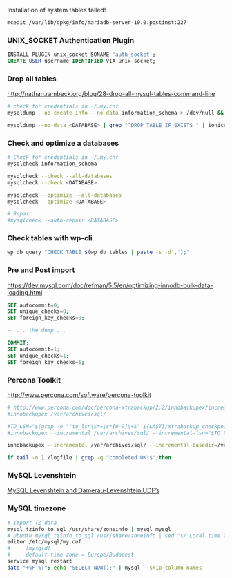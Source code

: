 Installation of system tables failed!

```bash
mcedit /var/lib/dpkg/info/mariadb-server-10.0.postinst:227
```

### UNIX_SOCKET Authentication Plugin

```sql
INSTALL PLUGIN unix_socket SONAME 'auth_socket';
CREATE USER username IDENTIFIED VIA unix_socket;
```

### Drop all tables

http://nathan.rambeck.org/blog/28-drop-all-mysql-tables-command-line

```bash
# check for credentials in ~/.my.cnf
mysqldump --no-create-info --no-data information_schema > /dev/null && echo "USE information_schema;" | mysql

mysqldump --no-data <DATABASE> | grep "^DROP TABLE IF EXISTS " | ionice mysql
```

### Check and optimize a databases

```bash
# Check for credentials in ~/.my.cnf
mysqlcheck information_schema

mysqlcheck --check --all-databases
mysqlcheck --check <DATABASE>

mysqlcheck --optimize --all-databases
mysqlcheck --optimize <DATABASE>

# Repair
#mysqlcheck --auto-repair <DATABASE>
```

### Check tables with wp-cli

```bash
wp db query "CHECK TABLE $(wp db tables | paste -s -d',');"
```

### Pre and Post import

https://dev.mysql.com/doc/refman/5.5/en/optimizing-innodb-bulk-data-loading.html

```sql
SET autocommit=0;
SET unique_checks=0;
SET foreign_key_checks=0;

-- ... the dump ...

COMMIT;
SET autocommit=1;
SET unique_checks=1;
SET foreign_key_checks=1;
```

### Percona Toolkit

http://www.percona.com/software/percona-toolkit

```bash
# http://www.percona.com/doc/percona-xtrabackup/2.2/innobackupex/incremental_backups_innobackupex.html
#innobackupex /var/archives/sql/

#TO_LSN="$(grep -o "^to_lsn\s*=\s*[0-9]\+$" ${LAST}/xtrabackup_checkpoints | cut -d' ' -f3)"
#innobackupex --incremental /var/archives/sql/ --incremental-lsn="$TO_LSN" >> /logfile 2>&1

innobackupex --incremental /var/archives/sql/ --incremental-basedir=/var/archives/sql/${$LAST_BACKUP} >> /logfile 2>&1

if tail -n 1 /logfile | grep -q "completed OK!$";then
```

### MySQL Levenshtein

[MySQL Levenshtein and Damerau-Levenshtein UDF’s](https://samjlevy.com/mysql-levenshtein-and-damerau-levenshtein-udfs/)

### MySQL timezone

```bash
# Import TZ data
mysql_tzinfo_to_sql /usr/share/zoneinfo | mysql mysql
# Ubuntu mysql_tzinfo_to_sql /usr/share/zoneinfo | sed "s/'Local time zone must be set--see zic manual page'/'UNSET'/g" | mysql mysql
editor /etc/mysql/my.cnf
#     [mysqld]
#     default-time-zone = Europe/Budapest
service mysql restart
date "+%F %T"; echo "SELECT NOW();" | mysql --skip-column-names
```
